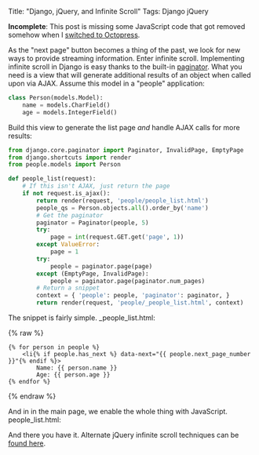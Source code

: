 Title: "Django, jQuery, and Infinite Scroll"
Tags: Django jQuery

**Incomplete**: This post is missing some JavaScript code that got removed
somehow when I [switched to Octopress](http://dustinfarris.com/2013/06/from-django-to-github-pages/).

As the "next page" button becomes a thing of the past, we look for new ways to
provide streaming information. Enter infinite scroll. Implementing infinite
scroll in Django is easy thanks to the built-in
[paginator](https://docs.djangoproject.com/en/dev/topics/pagination/). What
you need is a view that will generate additional results of an object when
called upon via AJAX. Assume this model in a "people" application:

```python
class Person(models.Model):
    name = models.CharField()
    age = models.IntegerField()
```

Build this view to generate the list page _and_ handle
AJAX calls for more results:

```python
from django.core.paginator import Paginator, InvalidPage, EmptyPage
from django.shortcuts import render
from people.models import Person

def people_list(request):
    # If this isn't AJAX, just return the page
    if not request.is_ajax():
        return render(request, 'people/people_list.html')
        people_qs = Person.objects.all().order_by('name')
        # Get the paginator
        paginator = Paginator(people, 5)
        try:
            page = int(request.GET.get('page', 1))
        except ValueError:
            page = 1
        try:
            people = paginator.page(page)
        except (EmptyPage, InvalidPage):
            people = paginator.page(paginator.num_pages)
        # Return a snippet
        context = { 'people': people, 'paginator': paginator, }
        return render(request, 'people/_people_list.html', context)
```

The snippet is fairly simple.
_people_list.html:

{% raw %}
```django
{% for person in people %}
    <li{% if people.has_next %} data-next="{{ people.next_page_number }}"{% endif %}>
        Name: {{ person.name }}
        Age: {{ person.age }}
{% endfor %}
```
{% endraw %}

And in in the main page, we enable the whole thing with
JavaScript. people_list.html:

And there you have it. Alternate jQuery infinite scroll techniques can be
[found here](http://www.jquery4u.com/tutorials/jquery-infinite-scrolling-demos/).
